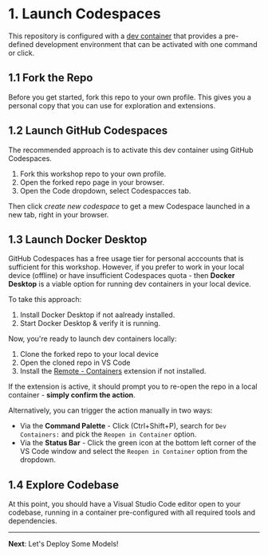 # 1. Launch Codespaces

This repository is configured with a [dev container](https://containers.dev) that provides a pre-defined development environment that can be activated with one command or click.

## 1.1 Fork the Repo

Before you get started, fork this repo to your own profile. This gives you a personal copy that you can use for exploration and extensions.

## 1.2 Launch GitHub Codespaces
The recommended approach is to activate this dev container using GitHub Codespaces.

1. Fork this workshop repo to your own profile.
1. Open the forked repo page in your browser.
1. Open the Code dropdown, select Codespacces tab.

Then click _create new codespace_ to get a mew Codespace launched in a new tab, right in your browser.

## 1.3 Launch Docker Desktop

GitHub Codespaces has a free usage tier for personal acccounts that is sufficient for this workshop. However, if you prefer to work in your local device (offline) or have insufficient Codespaces quota - then **Docker Desktop** is a viable option for running dev containers in your local device.

To take this approach:
1. Install Docker Desktop if not aalready installed.
1. Start Docker Desktop & verify it is running.

Now, you're ready to launch dev containers locally:
1. Clone the forked repo to your local device
1. Open the cloned repo in VS Code
1. Install the [Remote - Containers](https://marketplace.visualstudio.com/items?itemName=ms-vscode-remote.remote-containers) extension if not  installed.

If the extension is active, it should prompt you to re-open the repo in a local container - **simply confirm the action**.

Alternatively, you can trigger the action manually in two ways:
- Via the **Command Palette** - Click (Ctrl+Shift+P), search for `Dev Containers:` and pick the `Reopen in Container` option.
- Via the **Status Bar** - Click the green icon at the bottom left corner of the VS Code window and select the `Reopen in Container` option from the dropdown.

## 1.4 Explore Codebase

At this point, you should have a Visual Studio Code editor open to your codebase, running in a container pre-configured with all required tools and dependencies.

---

**Next**: Let's Deploy Some Models!